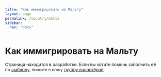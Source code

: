 ```yaml
---
title: "Как иммигрировать на Мальту"
layout: page
permalink: /country/malta
sidebar:
  nav: "docs"
---
```


# Как иммигрировать на Мальту

Страница находится в разработке. Если вы хотите помочь заполнить её по [шаблону](/template), пишите в нашу [группу волонтёров](https://t.me/+FHi3FnJaoWJkMDAx).
